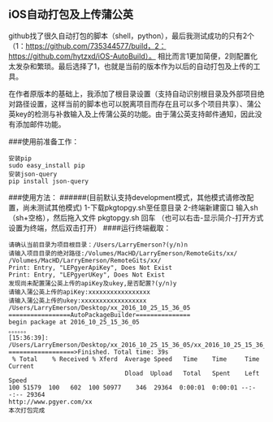 ## iOS自动打包及上传蒲公英

github找了很久自动打包的脚本（shell，python），最后我测试成功的只有2个（1：https://github.com/735344577/build，2：https://github.com/hytzxd/iOS-AutoBuild）。 相比而言1更加简便，2则配置化太发杂和繁琐。最后选择了1，也就是当前的版本作为以后的自动打包及上传的工具。

在作者原版本的基础上，我添加了根目录设置（支持自动识别根目录及外部项目绝对路径设置，这样当前的脚本也可以脱离项目而存在且可以多个项目共享）、蒲公英key的检测与补救输入及上传蒲公英的功能。由于蒲公英支持邮件通知，因此没有添加邮件功能。 
 
###使用前准备工作：
``` 
安装pip
sudo easy_install pip
安装json-query
pip install json-query 
```
###使用方法：
######(目前默认支持development模式，其他模式请修改配置，尚未测试其他模式)
1-下载pkgtopgy.sh至任意目录 
2-终端新建窗口 输入sh （sh+空格），然后拖入文件 pkgtopgy.sh 回车
（也可以右击-显示简介-打开方式设置为终端，然后双击打开）
####运行终端截取：
 ```
请确认当前目录为项目根目录：/Users/LarryEmerson?(y/n)n
请输入项目目录的绝对路径:/Volumes/MacHD/LarryEmerson/RemoteGits/xx/
/Volumes/MacHD/LarryEmerson/RemoteGits/xx/
Print: Entry, "LEPgyerApiKey", Does Not Exist
Print: Entry, "LEPgyerUKey", Does Not Exist 
发现尚未配置蒲公英上传的apiKey及ukey,是否配置?(y/n)y
请输入蒲公英上传的apiKey:xxxxxxxxxxxxxxxxx
请输入蒲公英上传的ukey:xxxxxxxxxxxxxxxxxx
/Users/LarryEmerson/Desktop/xx_2016_10_25_15_36_05
=================AutoPackageBuilder===============
begin package at 2016_10_25_15_36_05
。。。。。。
[15:36:39]: /Users/LarryEmerson/Desktop/xx_2016_10_25_15_36_05/xx_2016_10_25_15_36_05.ipa
==================>Finished. Total time: 39s 
  % Total    % Received % Xferd  Average Speed   Time    Time     Time  Current
                                 Dload  Upload   Total   Spent    Left  Speed
100 51579  100   602  100 50977    346  29364  0:00:01  0:00:01 --:--:-- 29364
http://www.pgyer.com/xx
本次打包完成
```


